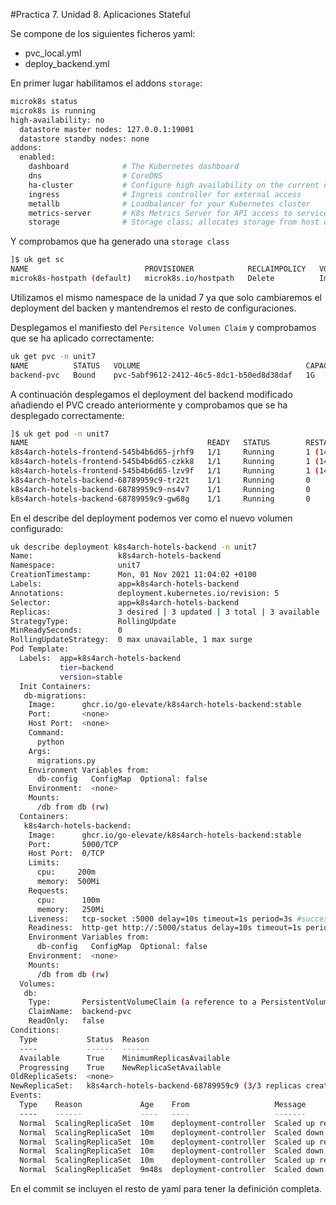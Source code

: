 #Practica 7. Unidad 8. Aplicaciones Stateful


Se compone de los siguientes ficheros yaml:

- pvc_local.yml
- deploy_backend.yml

En primer lugar habilitamos el addons `storage`:

```bash
microk8s status
microk8s is running
high-availability: no
  datastore master nodes: 127.0.0.1:19001
  datastore standby nodes: none
addons:
  enabled:
    dashboard            # The Kubernetes dashboard
    dns                  # CoreDNS
    ha-cluster           # Configure high availability on the current node
    ingress              # Ingress controller for external access
    metallb              # Loadbalancer for your Kubernetes cluster
    metrics-server       # K8s Metrics Server for API access to service metrics
    storage              # Storage class; allocates storage from host directory
```
Y comprobamos que ha generado una `storage class`

```bash
]$ uk get sc
NAME                          PROVISIONER            RECLAIMPOLICY   VOLUMEBINDINGMODE   ALLOWVOLUMEEXPANSION   AGE
microk8s-hostpath (default)   microk8s.io/hostpath   Delete          Immediate           false                  84s
```
Utilizamos el mismo namespace de la unidad 7 ya que solo cambiaremos el deployment del backen y mantendremos el resto de configuraciones.

Desplegamos el manifiesto del `Persitence Volumen Claim` y comprobamos que se ha aplicado correctamente:

```bash
uk get pvc -n unit7
NAME          STATUS   VOLUME                                     CAPACITY   ACCESS MODES   STORAGECLASS        AGE
backend-pvc   Bound    pvc-5abf9612-2412-46c5-8dc1-b50ed8d38daf   1G         RWO            microk8s-hostpath   3m53s
```
A continuación desplegamos el deployment del backend modificado añadiendo el PVC creado anteriormente y comprobamos que se ha desplegado correctamente:

```bash
]$ uk get pod -n unit7
NAME                                        READY   STATUS        RESTARTS      AGE
k8s4arch-hotels-frontend-545b4b6d65-jrhf9   1/1     Running       1 (14h ago)   3d5h
k8s4arch-hotels-frontend-545b4b6d65-czkk8   1/1     Running       1 (14h ago)   3d5h
k8s4arch-hotels-frontend-545b4b6d65-lzv9f   1/1     Running       1 (14h ago)   3d5h
k8s4arch-hotels-backend-68789959c9-tr22t    1/1     Running       0             80s
k8s4arch-hotels-backend-68789959c9-ns4v7    1/1     Running       0             59s
k8s4arch-hotels-backend-68789959c9-gw68g    1/1     Running       0             42s
```
En el describe del deployment podemos ver como el nuevo volumen configurado:

```bash
uk describe deployment k8s4arch-hotels-backend -n unit7
Name:                   k8s4arch-hotels-backend
Namespace:              unit7
CreationTimestamp:      Mon, 01 Nov 2021 11:04:02 +0100
Labels:                 app=k8s4arch-hotels-backend
Annotations:            deployment.kubernetes.io/revision: 5
Selector:               app=k8s4arch-hotels-backend
Replicas:               3 desired | 3 updated | 3 total | 3 available | 0 unavailable
StrategyType:           RollingUpdate
MinReadySeconds:        0
RollingUpdateStrategy:  0 max unavailable, 1 max surge
Pod Template:
  Labels:  app=k8s4arch-hotels-backend
           tier=backend
           version=stable
  Init Containers:
   db-migrations:
    Image:      ghcr.io/go-elevate/k8s4arch-hotels-backend:stable
    Port:       <none>
    Host Port:  <none>
    Command:
      python
    Args:
      migrations.py
    Environment Variables from:
      db-config   ConfigMap  Optional: false
    Environment:  <none>
    Mounts:
      /db from db (rw)
  Containers:
   k8s4arch-hotels-backend:
    Image:      ghcr.io/go-elevate/k8s4arch-hotels-backend:stable
    Port:       5000/TCP
    Host Port:  0/TCP
    Limits:
      cpu:     200m
      memory:  500Mi
    Requests:
      cpu:      100m
      memory:   250Mi
    Liveness:   tcp-socket :5000 delay=10s timeout=1s period=3s #success=1 #failure=3
    Readiness:  http-get http://:5000/status delay=10s timeout=1s period=3s #success=1 #failure=3
    Environment Variables from:
      db-config   ConfigMap  Optional: false
    Environment:  <none>
    Mounts:
      /db from db (rw)
  Volumes:
   db:
    Type:       PersistentVolumeClaim (a reference to a PersistentVolumeClaim in the same namespace)
    ClaimName:  backend-pvc
    ReadOnly:   false
Conditions:
  Type           Status  Reason
  ----           ------  ------
  Available      True    MinimumReplicasAvailable
  Progressing    True    NewReplicaSetAvailable
OldReplicaSets:  <none>
NewReplicaSet:   k8s4arch-hotels-backend-68789959c9 (3/3 replicas created)
Events:
  Type    Reason             Age    From                   Message
  ----    ------             ----   ----                   -------
  Normal  ScalingReplicaSet  10m    deployment-controller  Scaled up replica set k8s4arch-hotels-backend-68789959c9 to 1
  Normal  ScalingReplicaSet  10m    deployment-controller  Scaled down replica set k8s4arch-hotels-backend-8596684dcb to 2
  Normal  ScalingReplicaSet  10m    deployment-controller  Scaled up replica set k8s4arch-hotels-backend-68789959c9 to 2
  Normal  ScalingReplicaSet  10m    deployment-controller  Scaled down replica set k8s4arch-hotels-backend-8596684dcb to 1
  Normal  ScalingReplicaSet  10m    deployment-controller  Scaled up replica set k8s4arch-hotels-backend-68789959c9 to 3
  Normal  ScalingReplicaSet  9m48s  deployment-controller  Scaled down replica set k8s4arch-hotels-backend-8596684dcb to 0
```

En el commit se incluyen el resto de yaml para tener la definición completa.
